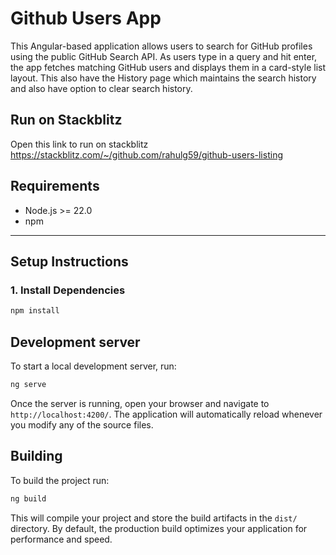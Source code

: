 # Github Users App

This Angular-based application allows users to search for GitHub profiles using the public GitHub Search API. As users type in a query and hit enter, the app fetches matching GitHub users and displays them in a card-style list layout. This also have the History page which maintains the search history and also have option to clear search history.

## Run on Stackblitz
Open this link to run on stackblitz https://stackblitz.com/~/github.com/rahulg59/github-users-listing

## Requirements

- Node.js >= 22.0
- npm

---

## Setup Instructions

### 1. Install Dependencies

```bash
npm install
```

## Development server

To start a local development server, run:

```bash
ng serve
```

Once the server is running, open your browser and navigate to `http://localhost:4200/`. The application will automatically reload whenever you modify any of the source files.

## Building

To build the project run:

```bash
ng build
```

This will compile your project and store the build artifacts in the `dist/` directory. By default, the production build optimizes your application for performance and speed.

